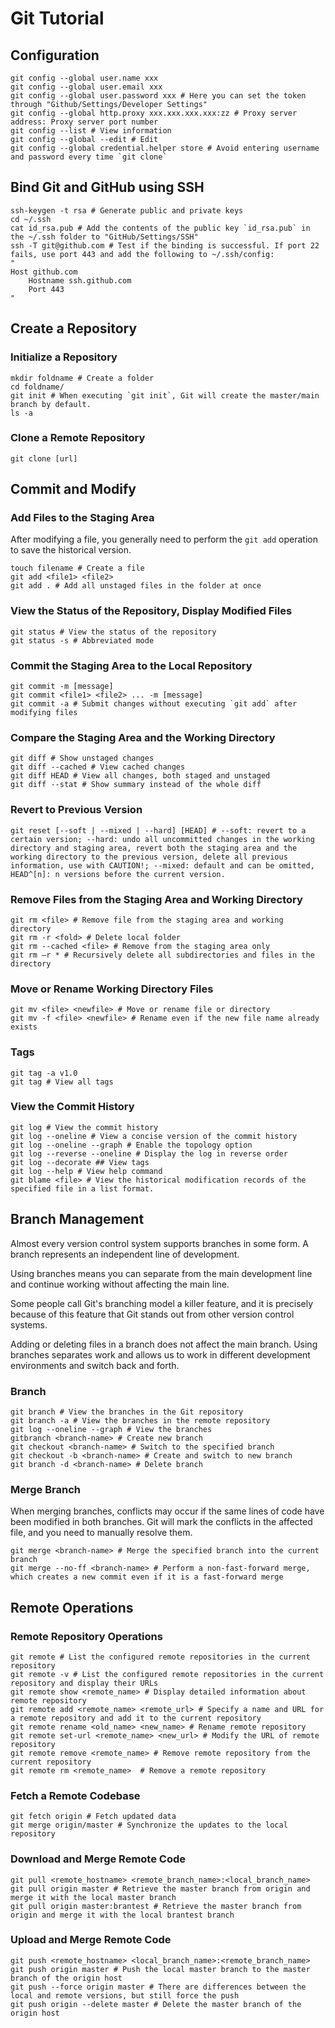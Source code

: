 # Git Tutorial

## Configuration

```shell
git config --global user.name xxx
git config --global user.email xxx
git config --global user.password xxx # Here you can set the token through "Github/Settings/Developer Settings"
git config --global http.proxy xxx.xxx.xxx.xxx:zz # Proxy server address: Proxy server port number
git config --list # View information
git config --global --edit # Edit
git config --global credential.helper store # Avoid entering username and password every time `git clone`
```

## Bind Git and GitHub using SSH

```shell
ssh-keygen -t rsa # Generate public and private keys
cd ~/.ssh
cat id_rsa.pub # Add the contents of the public key `id_rsa.pub` in the ~/.ssh folder to "GitHub/Settings/SSH"
ssh -T git@github.com # Test if the binding is successful. If port 22 fails, use port 443 and add the following to ~/.ssh/config:
"
Host github.com
    Hostname ssh.github.com
    Port 443
"
```

## Create a Repository

### Initialize a Repository

```shell
mkdir foldname # Create a folder
cd foldname/
git init # When executing `git init`, Git will create the master/main branch by default.
ls -a
```

### Clone a Remote Repository

```shell
git clone [url]
```

## Commit and Modify

### Add Files to the Staging Area

After modifying a file, you generally need to perform the `git add` operation to save the historical version.

```shell
touch filename # Create a file
git add <file1> <file2>
git add . # Add all unstaged files in the folder at once
```

### View the Status of the Repository, Display Modified Files

```shell
git status # View the status of the repository
git status -s # Abbreviated mode
```

### Commit the Staging Area to the Local Repository

```shell
git commit -m [message]
git commit <file1> <file2> ... -m [message]
git commit -a # Submit changes without executing `git add` after modifying files
```

### Compare the Staging Area and the Working Directory

```shell
git diff # Show unstaged changes
git diff --cached # View cached changes
git diff HEAD # View all changes, both staged and unstaged
git diff --stat # Show summary instead of the whole diff
```

### Revert to Previous Version

```shell
git reset [--soft | --mixed | --hard] [HEAD] # --soft: revert to a certain version; --hard: undo all uncommitted changes in the working directory and staging area, revert both the staging area and the working directory to the previous version, delete all previous information, use with CAUTION!; --mixed: default and can be omitted, HEAD^[n]: n versions before the current version.
```

### Remove Files from the Staging Area and Working Directory

```shell
git rm <file> # Remove file from the staging area and working directory
git rm -r <fold> # Delete local folder
git rm --cached <file> # Remove from the staging area only
git rm –r * # Recursively delete all subdirectories and files in the directory
```
 
### Move or Rename Working Directory Files

```shell
git mv <file> <newfile> # Move or rename file or directory
git mv -f <file> <newfile> # Rename even if the new file name already exists
```

### Tags

```shell
git tag -a v1.0
git tag # View all tags
```

### View the Commit History

```shell
git log # View the commit history
git log --oneline # View a concise version of the commit history
git log --oneline --graph # Enable the topology option
git log --reverse --oneline # Display the log in reverse order
git log --decorate ## View tags
git log --help # View help command
git blame <file> # View the historical modification records of the specified file in a list format.
```

## Branch Management
Almost every version control system supports branches in some form. A branch represents an independent line of development.

Using branches means you can separate from the main development line and continue working without affecting the main line.

Some people call Git's branching model a killer feature, and it is precisely because of this feature that Git stands out from other version control systems.

Adding or deleting files in a branch does not affect the main branch. Using branches separates work and allows us to work in different development environments and switch back and forth.

### Branch

```shell
git branch # View the branches in the Git repository
git branch -a # View the branches in the remote repository
git log --oneline --graph # View the branches
gitbranch <branch-name> # Create new branch
git checkout <branch-name> # Switch to the specified branch
git checkout -b <branch-name> # Create and switch to new branch
git branch -d <branch-name> # Delete branch
```

### Merge Branch
When merging branches, conflicts may occur if the same lines of code have been modified in both branches. Git will mark the conflicts in the affected file, and you need to manually resolve them.

```shell
git merge <branch-name> # Merge the specified branch into the current branch
git merge --no-ff <branch-name> # Perform a non-fast-forward merge, which creates a new commit even if it is a fast-forward merge
```

## Remote Operations

### Remote Repository Operations

```shell
git remote # List the configured remote repositories in the current repository
git remote -v # List the configured remote repositories in the current repository and display their URLs
git remote show <remote_name> # Display detailed information about remote repository
git remote add <remote_name> <remote_url> # Specify a name and URL for a remote repository and add it to the current repository
git remote rename <old_name> <new_name> # Rename remote repository
git remote set-url <remote_name> <new_url> # Modify the URL of remote repository
git remote remove <remote_name> # Remove remote repository from the current repository
git remote rm <remote_name>  # Remove a remote repository
```

### Fetch a Remote Codebase

```shell
git fetch origin # Fetch updated data
git merge origin/master # Synchronize the updates to the local repository
```

### Download and Merge Remote Code

```shell
git pull <remote_hostname> <remote_branch_name>:<local_branch_name>
git pull origin master # Retrieve the master branch from origin and merge it with the local master branch
git pull origin master:brantest # Retrieve the master branch from origin and merge it with the local brantest branch
```

### Upload and Merge Remote Code

```shell
git push <remote_hostname> <local_branch_name>:<remote_branch_name>
git push origin master # Push the local master branch to the master branch of the origin host
git push --force origin master # There are differences between the local and remote versions, but still force the push
git push origin --delete master # Delete the master branch of the origin host
```